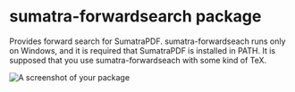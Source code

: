 # sumatra-forwardsearch package

Provides forward search for SumatraPDF.  sumatra-forwardseach runs only on Windows, and it is required that SumatraPDF is installed in PATH.  It is supposed that you use sumatra-forwardseach with some kind of TeX.

![A screenshot of your package](https://f.cloud.github.com/assets/69169/2290250/c35d867a-a017-11e3-86be-cd7c5bf3ff9b.gif)
